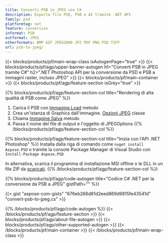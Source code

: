 ```yaml
---
title: Converti PSB in JPEG con C#
description: Esporta file PSD, PSB e AI tramite .NET API
family: psd
platformtag: net
feature: conversion
informat: PSB
outformat: JPEG
otherformats: BMP GIF JPEG2000 JP2 PDF PNG PSD TIFF
url: psb-to-jpeg/
---
```


{{< blocks/products/pf/main-wrap-class isAutogenPage="true" >}}
{{< blocks/products/pf/agp/upper-banner-autogen h1="Converti PSB in JPEG tramite C#" h2=".NET Photoshop API per la conversione da PSD e PSB a immagini raster, incluso JPEG" >}}
{{< blocks/products/pf/main-container >}}
{{< blocks/products/pf/agp/feature-section isGrey="true" >}}

{{% blocks/products/pf/agp/feature-section-col title="Rendering di alta qualità di PSB come JPEG" %}}
1. Carica il PSB con [Immagine.Load](https://apireference.aspose.com/psd/net/aspose.psd/image/methods/load/index) metodo
1. Crea un'istanza di Graphics dall'immagine. [Opzioni JPEG](https://apireference.aspose.com/psd/net/aspose.psd.imageoptions/jpegoptions) classe
1. Chiama [Immagine.Salva](https://apireference.aspose.com/psd/net/aspose.psd/image/methods/save/index) metodo
1. Passa il nome del file di output e l'oggetto di JPEGOptions
{{% /blocks/products/pf/agp/feature-section-col %}}

{{% blocks/products/pf/agp/feature-section-col title="Inizia con l'API .NET Photoshop" %}}
Installa dalla riga di comando come ```nuget install Aspose.PSD``` o tramite la console Package Manager di Visual Studio con ```Install-Package Aspose.PSD```

In alternativa, scarica il programma di installazione MSI offline o le DLL in un file ZIP da [scaricati](https://releases.aspose.com/psd/net).
{{% /blocks/products/pf/agp/feature-section-col %}}

{{% blocks/products/pf/agp/code-autogen title="Codice C# .NET per la conversione da PSB a JPEG" gistPath="" %}}

{{< gist "aspose-com-gists" "676eb266d81d2eed869d9815fe43541d" "convert-psb-to-jpeg.cs" >}}

{{% /blocks/products/pf/agp/code-autogen %}}
{{< /blocks/products/pf/agp/feature-section >}}
{{< blocks/products/pf/agp/about-file-autogen >}}
{{< blocks/products/pf/agp/other-supported-autogen >}}
{{< /blocks/products/pf/main-container >}}
{{< /blocks/products/pf/main-wrap-class >}}
